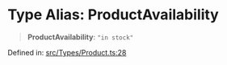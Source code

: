 # Type Alias: ProductAvailability

> **ProductAvailability**: `"in stock"`

Defined in: [src/Types/Product.ts:28](https://github.com/Fokusdotid/bail/blob/cf6cc85134e12081bc635cea02cc0eee74033a81/src/Types/Product.ts#L28)
